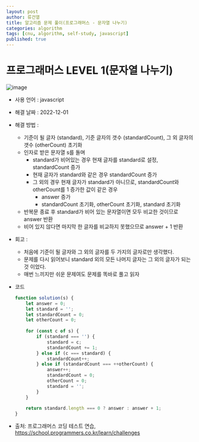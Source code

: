 ```yaml
---
layout: post
author: 류건열
title: 알고리즘 문제 풀이(프로그래머스 - 문자열 나누기)
categories: algorithm
tags: [cnu, algorithm, self-study, javascript]
published: true
---
```


# 프로그래머스 LEVEL 1(문자열 나누기)

  ![image](https://user-images.githubusercontent.com/34560965/205083865-d26b4ba6-3e15-415a-9c55-ba3fd6f86523.png)

  - 사용 언어 : javascript

  - 해결 날짜 : 2022-12-01

  - 해결 방법 :
    - 기준이 될 글자 (standard), 기준 글자의 갯수 (standardCount), 그 외 글자의 갯수 (otherCount) 초기화
    - 인자로 받은 문자열 s를 돌며
      - standard가 비어있는 경우 현재 글자를 standard로 설정, standardCount 증가
      - 현재 글자가 standard와 같은 경우 standardCount 증가
      - 그 외의 경우 현재 글자가 standard가 아니므로, standardCount와 otherCount를 1 증가한 값이 같은 경우
        - answer 증가
        - standardCount 초기화, otherCount 초기화, standard 초기화
    - 반복문 종료 후 standard가 비어 있는 문자열이면 모두 비교한 것이므로 answer 반환
    - 비어 있지 않다면 마지막 한 글자를 비교하지 못했으므로 answer + 1 반환

  - 회고 : 
    - 처음에 기준이 될 글자와 그 외의 글자를 두 가지의 글자로만 생각했다.
    - 문제를 다시 읽어보니 standard 외의 모든 나머지 글자는 그 외의 글자가 되는 것 이었다.
    - 매번 느끼지만 쉬운 문제여도 문제를 똑바로 풀고 읽자
  
  - 코드

    ```javascript
    function solution(s) {
        let answer = 0;
        let standard = '';
        let standardCount = 0;
        let otherCount = 0;
        
        for (const c of s) {
            if (standard === '') {
                standard = c;
                standardCount += 1;
            } else if (c === standard) {
                standardCount++;
            } else if (standardCount === ++otherCount) {
                answer++;
                standardCount = 0;
                otherCount = 0;
                standard = '';
            }
        }
        
        return standard.length === 0 ? answer : answer + 1;
    }
    ```
    
  - 출처: 프로그래머스 코딩 테스트 연습, https://school.programmers.co.kr/learn/challenges
